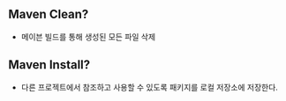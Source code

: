
## Maven Clean?

- 메이븐 빌드를 통해 생성된 모든 파일 삭제


## Maven Install?

- 다른 프로젝트에서 참조하고 사용할 수 있도록 패키지를 로컬 저장소에 저장한다.
